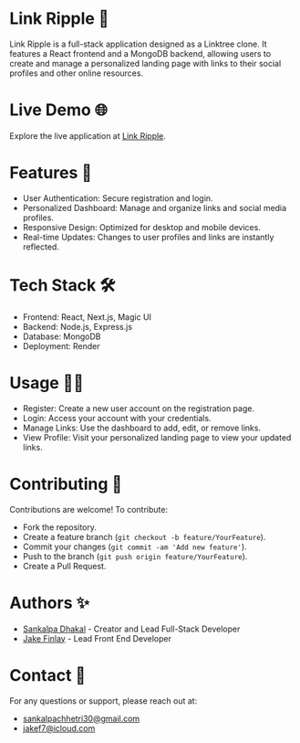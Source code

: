 # Link Ripple 🌟
Link Ripple is a full-stack application designed as a Linktree clone. It features a React frontend and a MongoDB backend, allowing users to create and manage a personalized landing page with links to their social profiles and other online resources.

# Live Demo 🌐
Explore the live application at [Link Ripple](https://linkripple.onrender.com/).

# Features 🚀
- User Authentication: Secure registration and login.
- Personalized Dashboard: Manage and organize links and social media profiles.
- Responsive Design: Optimized for desktop and mobile devices.
- Real-time Updates: Changes to user profiles and links are instantly reflected.

# Tech Stack 🛠️
- Frontend: React, Next.js, Magic UI
- Backend: Node.js, Express.js
- Database: MongoDB
- Deployment: Render

# Usage 🧑‍💻
- Register: Create a new user account on the registration page.
- Login: Access your account with your credentials.
- Manage Links: Use the dashboard to add, edit, or remove links.
- View Profile: Visit your personalized landing page to view your updated links.

# Contributing 🤝
Contributions are welcome! To contribute:
- Fork the repository.
- Create a feature branch (`git checkout -b feature/YourFeature`). 
- Commit your changes (`git commit -am 'Add new feature'`).
- Push to the branch (`git push origin feature/YourFeature`).
- Create a Pull Request.

# Authors ✨
- [Sankalpa Dhakal](https://github.com/xSankalpaD) - Creator and Lead Full-Stack Developer
- [Jake Finlay](https://github.com/JakieBoi77) - Lead Front End Developer

# Contact 📧
For any questions or support, please reach out at:
- sankalpachhetri30@gmail.com 
- jakef7@icloud.com
